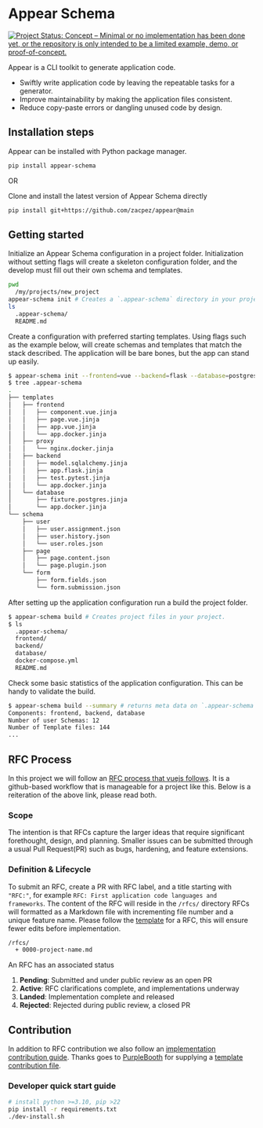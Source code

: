 # Appear Schema

[![Project Status: Concept – Minimal or no implementation has been done yet, or the repository is only intended to be a limited example, demo, or proof-of-concept.](https://www.repostatus.org/badges/latest/concept.svg)](https://www.repostatus.org/#concept)

Appear is a CLI toolkit to generate application code.

* Swiftly write application code by leaving the repeatable tasks for a generator.
* Improve maintainability by making the application files consistent.
* Reduce copy-paste errors or dangling unused code by design.

## Installation steps

Appear can be installed with Python package manager.

``` bash
pip install appear-schema
```

OR

Clone and install the latest version of Appear Schema directly

```bash
pip install git+https://github.com/zacpez/appear@main
```

## Getting started

Initialize an Appear Schema configuration in a project folder. Initialization
without setting flags will create a skeleton configuration folder, and
the develop must fill out their own schema and templates.

```bash
pwd
  /my/projects/new_project
appear-schema init # Creates a `.appear-schema` directory in your project.
ls
  .appear-schema/
  README.md
```

Create a configuration with preferred starting templates. Using flags such as
the example below, will create schemas and templates that match the stack
described. The application will be bare bones, but the app can stand up easily.

```bash
$ appear-schema init --frontend=vue --backend=flask --database=postgres --container=nginx-proxy
$ tree .appear-schema
.
├── templates
│   ├── frontend
│   │   ├── component.vue.jinja
│   │   ├── page.vue.jinja
│   │   ├── app.vue.jinja
│   │   └── app.docker.jinja
│   ├── proxy
│   │   └── nginx.docker.jinja
│   ├── backend
│   │   ├── model.sqlalchemy.jinja
│   │   ├── app.flask.jinja
│   │   ├── test.pytest.jinja
│   │   └── app.docker.jinja
│   └── database
│       ├── fixture.postgres.jinja
│       └── app.docker.jinja
└── schema
    ├── user
    │   ├── user.assignment.json
    │   ├── user.history.json
    │   └── user.roles.json
    ├── page
    │   ├── page.content.json
    │   └── page.plugin.json
    └── form
        ├── form.fields.json
        └── form.submission.json
```

After setting up the application configuration run a build the project folder.

```bash
$ appear-schema build # Creates project files in your project.
$ ls
  .appear-schema/
  frontend/
  backend/
  database/
  docker-compose.yml
  README.md
```

Check some basic statistics of the application configuration. This can be handy
to validate the build.

```bash
$ appear-schema build --summary # returns meta data on `.appear-schema` configs
Components: frontend, backend, database
Number of user Schemas: 12
Number of Template files: 144
...
```

## RFC Process

In this project we will follow an [RFC process that vuejs follows](https://github.com/vuejs/rfcs). It is a github-based workflow that is manageable for a project like this. Below is a reiteration of the above link, please read both.

### Scope

The intention is that RFCs capture the larger ideas that require significant forethought, design, and planning. Smaller issues can be submitted through a usual Pull Request(PR) such as bugs, hardening, and feature extensions.

### Definition & Lifecycle

To submit an RFC, create a PR with RFC label, and a title starting with `"RFC:"`, for example `RFC: First application code languages and frameworks`. The content of the RFC will reside in the ``/rfcs/`` directory RFCs will formatted as a Markdown file with incrementing file number and a unique feature name.
Please follow the [template](https://github.com/vuejs/rfcs/blob/master/0000-template.md) for a RFC, this will ensure fewer edits before implementation.

```bash
/rfcs/
  + 0000-project-name.md
```

An RFC has an associated status

1. **Pending**: Submitted and under public review as an open PR
2. **Active**: RFC clarifications complete, and implementations underway
3. **Landed**: Implementation complete and released
4. **Rejected**: Rejected during public review, a closed PR

## Contribution

In addition to RFC contribution we also follow an [implementation contribution guide](CONTRIBUTION.md). Thanks goes to [PurpleBooth](https://gist.github.com/PurpleBooth) for supplying a [template contribution file](https://gist.github.com/PurpleBooth/b24679402957c63ec426).

### Developer quick start guide

```bash
# install python >=3.10, pip >22
pip install -r requirements.txt
./dev-install.sh
```
